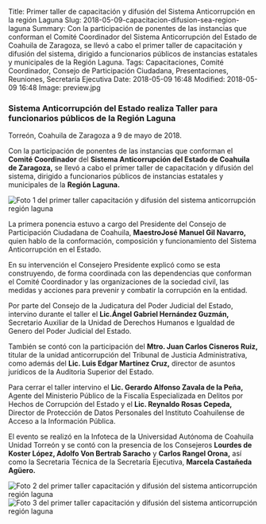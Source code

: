 Title: Primer taller de capacitación y difusión del Sistema Anticorrupción en la región Laguna
Slug: 2018-05-09-capacitacion-difusion-sea-region-laguna
Summary: Con la participación de ponentes de las instancias que conforman el Comité Coordinador del Sistema Anticorrupción del Estado de Coahuila de Zaragoza, se llevó a cabo el primer taller de capacitación y difusión del sistema, dirigido a funcionarios públicos de instancias estatales y municipales de la Región Laguna.
Tags: Capacitaciones, Comité Coordinador, Consejo de Participación Ciudadana, Presentaciones, Reuniones, Secretaría Ejecutiva
Date: 2018-05-09 16:48
Modified: 2018-05-09 16:48
Image: preview.jpg


### Sistema Anticorrupción del Estado realiza Taller para funcionarios públicos de la Región Laguna

Torreón, Coahuila de Zaragoza a 9 de mayo de 2018.

Con la participación de ponentes de las instancias que conforman el **Comité Coordinador** del **Sistema Anticorrupción del Estado de Coahuila de Zaragoza,** se llevó a cabo el primer taller de capacitación y difusión del sistema, dirigido a funcionarios públicos de instancias estatales y municipales de la **Región Laguna.**

<img class="img-fluid" src="foto-1.jpg" alt="Foto 1 del primer taller capacitación y difusión del sistema anticorrupción región laguna">

La primera ponencia estuvo a cargo del Presidente del Consejo de Participación Ciudadana de Coahuila,  **MaestroJosé Manuel Gil Navarro,** quien hablo de la conformación, composición y funcionamiento del Sistema Anticorrupción en el Estado.

En su intervención el Consejero Presidente explicó como se esta construyendo, de forma coordinada con las dependencias que conforman el Comité Coordinador y las organizaciones de la sociedad civil, las medidas y acciones para prevenir y combatir la corrupción en la entidad.

Por parte del Consejo de la Judicatura del Poder Judicial del Estado, intervino durante el taller el  **Lic.Ángel Gabriel Hernández Guzmán,** Secretario Auxiliar de la Unidad de Derechos Humanos e Igualdad de Genero del Poder Judicial del Estado.

También se contó con la participación del **Mtro. Juan Carlos Cisneros Ruiz,** titular de la unidad anticorrupción del Tribunal de Justicia Administrativa, como además del **Lic. Luis Edgar Martínez Cruz,** director de asuntos jurídicos de la Auditoria Superior del Estado.

Para cerrar el taller intervino el **Lic. Gerardo Alfonso Zavala de la Peña,** Agente del Ministerio Público de la Fiscalía Especializada en Delitos por Hechos de Corrupción del Estado y el **Lic. Reynaldo Rosas Cepeda,** Director de Protección de Datos Personales del Instituto Coahuilense de Acceso a la Información Pública.

El evento se realizó en la Infoteca de la Universidad Autónoma de Coahuila Unidad Torreón y se contó con la presencia de los Consejeros **Lourdes de Koster López, Adolfo Von Bertrab Saracho** y **Carlos Rangel Orona,** así como la Secretaria Técnica de la Secretaría Ejecutiva, **Marcela Castañeda Agüero.**

<img class="img-fluid" src="foto-2.jpg" alt="Foto 2 del primer taller capacitación y difusión del sistema anticorrupción región laguna">

<img class="img-fluid" src="foto-3.jpg" alt="Foto 3 del primer taller capacitación y difusión del sistema anticorrupción región laguna">

